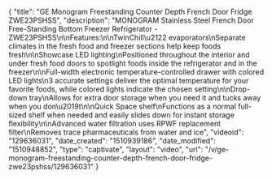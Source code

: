 {
    "title": "GE Monogram Freestanding Counter Depth French Door Fridge ZWE23PSHSS",
    "description": "MONOGRAM Stainless Steel French Door Free-Standing Bottom Freezer Refrigerator - ZWE23PSHSS\n\nFeatures:\n\nTwinChill\u2122 evaporators\nSeparate climates in the fresh food and freezer sections help keep foods fresh\n\nShowcase LED lighting\nPositioned throughout the interior and under fresh food doors to spotlight foods inside the refrigerator and in the freezer\n\nFull-width electronic temperature-controlled drawer with colored LED lights\n3 accurate settings deliver the optimal temperature for your favorite foods, while colored lights indicate the chosen setting\n\nDrop-down tray\nAllows for extra door storage when you need it and tucks away when you don\u2019t\n\nQuick Space shelf\nFunctions as a normal full-sized shelf when needed and easily slides down for instant storage flexibility\n\nAdvanced water filtration uses RPWF replacement filter\nRemoves trace pharmaceuticals from water and ice",
    "videoid": "129636031",
    "date_created": "1510939186",
    "date_modified": "1510948852",
    "type": "captivate",
    "layout": "video",
    "url": "\/v\/ge-monogram-freestanding-counter-depth-french-door-fridge-zwe23pshss\/129636031"
}